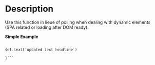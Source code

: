 # Description
Use this function in lieue of polling when dealing with dynamic elements (SPA related or loading after DOM ready).

**Simple Example**
```window.Moraf.create('selector to target', function($el) {

$el.text('updated text headline')

}```
